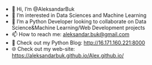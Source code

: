 - 👋 Hi, I’m @AleksandarBuk
- 👀 I’m interested in Data Sciences and Machine Learning
- 🌱 I’m a Python Developer looking to collaborate on Data Science&Machine Learning/Web Development projects
- 📫 How to reach me: aleksandar.buk@gmail.com
- 📝 Check out my Python Blog: http://16.171.160.221:8000
- 🌐 Check out my web-site: https://aleksandarbuk.github.io/Alex.github.io/

